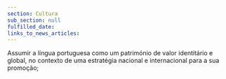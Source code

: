 ```yaml
---
section: Cultura
sub_section: null
fulfilled_date:
links_to_news_articles:
---
```


Assumir a língua portuguesa como um património de valor identitário e global, no contexto de uma estratégia nacional e internacional para a sua promoção;